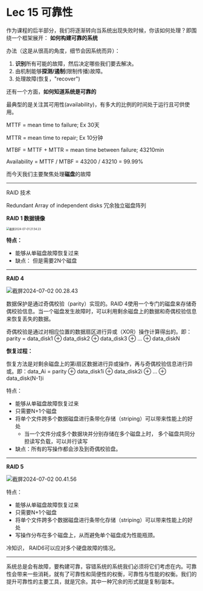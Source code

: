 # Lec 15 可靠性

作为课程的后半部分，我们将逐渐转向当系统出现失败时候，你该如何处理？即围绕一个框架展开： **如何构建可靠的系统**

办法（这是从很高的角度，细节会因系统而异）：

1. **识别**所有可能的故障，然后决定哪些我们要去解决。
2. 由机制能够**探测/遏制**(限制传播)故障。
3. 处理故障(恢复，"recover")

 还有一个方面，**如何知道系统是可靠的**

最典型的是关注其可用性(availability)，有多大的比例的时间处于运行且可供使用。

MTTF = mean time to failure; Ex 30天

MTTR = mean time to repair; Ex 10分钟

MTBF = MTTF + MTTR = mean time between failure; 43210min

Availability = MTTF / MTBF = 43200 / 43210 = 99.99%

而今天我们主要聚焦处理**磁盘**的故障

----

RAID 技术

Redundant Array of independent disks 冗余独立磁盘阵列

**RAID 1 数据镜像**

<img src="http://198.46.215.27:49153/i/6682b5160e9a3.png" alt="截屏2024-07-01 21.54.23" style="zoom:50%;" />

**特点：**

- 能够从单磁盘故障恢复过来
- 缺点： 但是需要2N个磁盘

---

**RAID 4**

![截屏2024-07-02 00.28.43](http://198.46.215.27:49153/i/6682d942e727e.png)

数据保护是通过奇偶校验（parity）实现的。RAID 4使用一个专门的磁盘来存储奇偶校验信息。当一个磁盘发生故障时，可以利用剩余磁盘上的数据和奇偶校验信息来恢复丢失的数据。

奇偶校验是通过对相应位置的数据扇区进行异或（XOR）操作计算得出的。即：parity = data_disk1 ⊕ data_disk2 ⊕ data_disk3 ⊕ ... ⊕ data_diskN

**恢复过程：**

恢复方法是对剩余磁盘上的第i扇区数据进行异或操作，再与奇偶校验信息进行异或。即：data_Ai = parity ⊕ data_disk1i ⊕ data_disk2i ⊕ ... ⊕ data_disk(N-1)i

特点：

- 能够从单磁盘故障恢复过来
- 只需要N+1个磁盘
- 将单个文件跨多个数据磁盘进行条带化存储（striping）可以带来性能上的好处
  - 当一个文件分成多个数据块并分别存储在多个磁盘上时， 多个磁盘共同分担读写负载，可以并行读写
- 缺点：所有的写操作都会涉及到奇偶校验盘。

---

**RAID 5**

![截屏2024-07-02 00.41.56](/Users/mac/Library/Application%20Support/typora-user-images/%E6%88%AA%E5%B1%8F2024-07-02%2000.41.56.png)

特点：

- 能够从单磁盘故障恢复过来
- 只需要N+1个磁盘
- 将单个文件跨多个数据磁盘进行条带化存储（striping）可以带来性能上的好处
- 写操作分布在多个磁盘上，从而避免单个磁盘成为性能瓶颈。

冷知识， RAID6可以应对多个硬盘故障的情况。

----

系统总是会有故障，要构建可靠，容错系统的系统我们必须将它们考虑在内。可靠性会带来一些消耗，就有了可靠性和简便性的权衡，可靠性与性能的权衡。我们的提升可靠性的主要工具，就是冗余。其中一种冗余的形式就是复制/副本。

